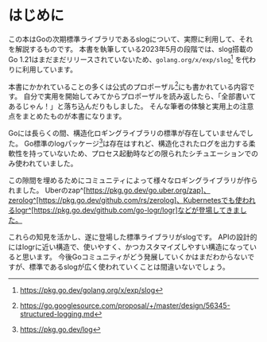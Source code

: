 # はじめに

この本はGoの次期標準ライブラリであるslogについて、実際に利用して、それを解説するものです。
本書を執筆している2023年5月の段階では、slog搭載のGo 1.21はまだまだリリースされていないため、`golang.org/x/exp/slog`[^expslog] を代わりに利用しています。

[^expslog]: https://pkg.go.dev/golang.org/x/exp/slog

本書にかかれていることの多くは公式のプロポーザル[^proposal]にも書かれている内容です。
自分で実用を開始してみてからプロポーザルを読み返したら、「全部書いてあるじゃん！」と落ち込んだりもしました。
そんな筆者の体験と実用上の注意点をまとめたものが本書になります。

[^proposal]: https://go.googlesource.com/proposal/+/master/design/56345-structured-logging.md

Goには長らくの間、構造化ロギングライブラリの標準が存在していませんでした。
Go標準のlogパッケージ[^stdlog]は存在はすれど、構造化されたログを出力する柔軟性を持っていないため、プロセス起動時などの限られたシチュエーションでのみ使われていました。

[^stdlog]: https://pkg.go.dev/log

この隙間を埋めるためにコミュニティによって様々なロギングライブラリが作られました。
Uberのzap^[https://pkg.go.dev/go.uber.org/zap]、zerolog^[https://pkg.go.dev/github.com/rs/zerolog]、Kubernetesでも使われるlogr^[https://pkg.go.dev/github.com/go-logr/logr]などが登場してきました。

これらの知見を活かし、遂に登場した標準ライブラリがslogです。
APIの設計的にはlogrに近い構造で、使いやすく、かつカスタマイズしやすい構造になっていると思います。
今後Goコミュニティがどう発展していくかはまだわからないですが、標準であるslogが広く使われていくことは間違いないでしょう。

